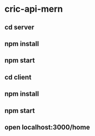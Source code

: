 # cric-api-mern

##  cd server
##  npm install
##  npm start

##  cd client
##  npm install
##  npm start

## open localhost:3000/home
